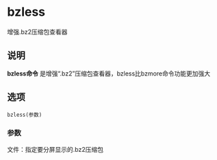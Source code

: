 bzless
===

增强.bz2压缩包查看器

## 说明

**bzless命令** 是增强“.bz2”压缩包查看器，bzless比bzmore命令功能更加强大

## 选项

```
bzless(参数)
```

### 参数  

文件：指定要分屏显示的.bz2压缩包


